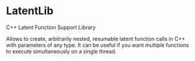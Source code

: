 LatentLib
=========

C++ Latent Function Support Library

Allows to create, arbitrarily nested, resumable latent function calls in C++ with parameters of any type. It can be useful if you want multiple functions to execute simultaneously on a single thread.
